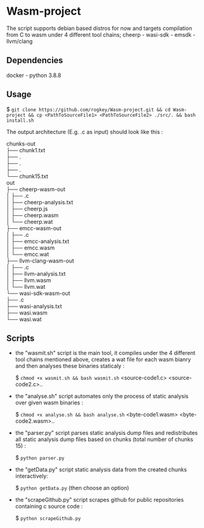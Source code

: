 # Wasm-project

The script supports debian based distros for now and targets compilation from C to wasm under 4 different tool chains; cheerp - wasi-sdk - emsdk - llvm/clang 

## Dependencies

docker - python 3.8.8

## Usage

$ `git clone https://github.com/rogkey/Wasm-project.git && cd Wasm-project && cp <PathToSourceFile1> <PathToSourceFile2> ./src/. && bash install.sh`    

The output architecture (E.g. <filex>.c as input) should look like this :  

chunks-out  
├── chunk1.txt  
├── .  
├── .  
├── .  
└── chunk15.txt  
out  
├── cheerp-wasm-out  
│   ├── <filex>.c  
│   ├── <filex>cheerp-analysis.txt  
│   ├── <filex>cheerp.js  
│   ├── <filex>cheerp.wasm  
│   └── <filex>cheerp.wat  
├── emcc-wasm-out  
│   ├── <filex>.c  
│   ├── <filex>emcc-analysis.txt  
│   ├── <filex>emcc.wasm  
│   └── <filex>emcc.wat  
├── llvm-clang-wasm-out  
│   ├── <filex>.c  
│   ├── <filex>llvm-analysis.txt  
│   ├── <filex>llvm.wasm  
│   └── <filex>llvm.wat  
└── wasi-sdk-wasm-out  
    ├── <filex>.c  
    ├── <filex>wasi-analysis.txt  
    ├── <filex>wasi.wasm  
    └── <filex>wasi.wat  

## Scripts 

- the "wasmit.sh" script is the main tool, it compiles under the 4 different tool chains mentioned above, creates a wat file for each wasm bianry and then analyses these binaries staticaly : 
    
    $ `chmod +x wasmit.sh && bash wasmit.sh` <source-code1.c> <source-code2.c>..

- the "analyse.sh" script automates only the process of static analysis over given wasm binaries :
    
    $ `chmod +x analyse.sh && bash analyse.sh` <byte-code1.wasm> <byte-code2.wasm>..

- the "parser.py" script parses static analysis dump files and redistributes all static analysis dump files based on chunks (total number of chunks 15) :

    $ `python parser.py`

- the "getData.py" script static analysis data from the created chunks interactively:

    $ `python getData.py` (then choose an option)

- the "scrapeGithub.py" script scrapes github for public repositories containing c source code :

    $ `python scrapeGithub.py`

